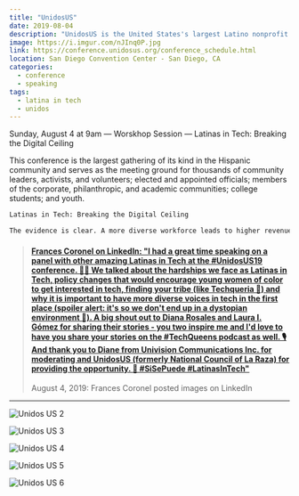 ```yaml
---
title: "UnidosUS"
date: 2019-08-04
description: "UnidosUS is the United States's largest Latino nonprofit advocacy organization."
image: https://i.imgur.com/nJInq0P.jpg
link: https://conference.unidosus.org/conference_schedule.html
location: San Diego Convention Center - San Diego, CA
categories:
  - conference
  - speaking
tags:
  - latina in tech
  - unidos
---
```


Sunday, August 4 at 9am — Worskhop Session — Latinas in Tech: Breaking the Digital Ceiling

This conference is the largest gathering of its kind in the Hispanic community and serves as the meeting ground for thousands of community leaders, activists, and volunteers; elected and appointed officials; members of the corporate, philanthropic, and academic communities; college students; and youth.

```txt
Latinas in Tech: Breaking the Digital Ceiling

The evidence is clear. A more diverse workforce leads to higher revenue for a company and more inventive teams, but despite well-intentioned diversity and inclusion initiatives, minorities and especially Latinas continue to be underrepresented in the tech industry, making up only 1% of working tech professionals. Join us for an honest conversation with Latinas who are breaking the glass ceiling in this male-dominated field to discuss their journey. How were they able to get their foot in the door? How did they find mentors? They’ll answer these questions and break down the skills and knowledge needed to succeed in the field.
```

<blockquote class="embedly-card"><h4><a href="https://www.linkedin.com/feed/update/urn:li:activity:6563877103362805760/">Frances Coronel on LinkedIn: "I had a great time speaking on a panel with other amazing Latinas in Tech at the #UnidosUS19 conference. 🙌🏽 We talked about the hardships we face as Latinas in Tech, policy changes that would encourage young women of color to get interested in tech, finding your tribe (like Techqueria 🌮) and why it is important to have more diverse voices in tech in the first place (spoiler alert: it's so we don't end up in a dystopian environment 🤖). A big shout out to Diana Rosales and Laura I. Gómez for sharing their stories - you two inspire me and I'd love to have you share your stories on the #TechQueens podcast as well. 🎙️ And thank you to Diane from Univision Communications Inc. for moderating and UnidosUS (formerly National Council of La Raza) for providing the opportunity. 💛 #SiSePuede #LatinasInTech"</a></h4><p>August 4, 2019: Frances Coronel posted images on LinkedIn</p></blockquote>
<script async src="//cdn.embedly.com/widgets/platform.js" charset="UTF-8"></script>

---

![Unidos US 2](https://i.imgur.com/9bsf5ij.jpg)

![Unidos US 3](https://i.imgur.com/4Ayn41N.png)

![Unidos US 4](https://i.imgur.com/nJInq0P.jpg)

![Unidos US 5](https://i.imgur.com/DEBXRye.png)

![Unidos US 6](https://i.imgur.com/vLVozn3.png)
